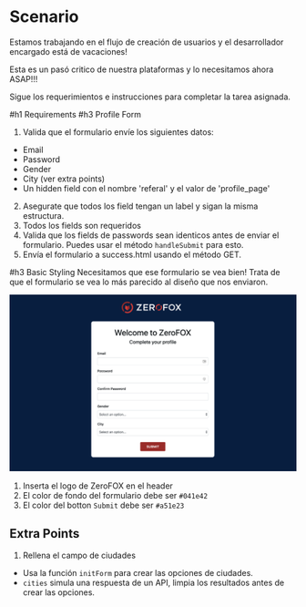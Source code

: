 # Scenario

Estamos trabajando en el flujo de creación de usuarios y el
desarrollador encargado está de vacaciones!

Esta es un pasó critico de nuestra plataformas y lo necesitamos
ahora ASAP!!!

Sigue los requerimientos e instrucciones para completar la tarea asignada.

#h1 Requirements
#h3 Profile Form
1. Valida que el formulario envíe los siguientes datos:
  * Email
  * Password
  * Gender
  * City (ver extra points)
  * Un hidden field con el nombre 'referal' y el valor de 'profile_page'
2. Asegurate que todos los field tengan un label y sigan la misma estructura.
3. Todos los fields son requeridos
4. Valida que los fields de passwords sean identicos antes de enviar el formulario. Puedes usar el método `handleSubmit` para esto.
5. Envía el formulario a success.html usando el método GET.

#h3 Basic Styling
Necesitamos que ese formulario se vea bien!
Trata de que el formulario se vea lo más parecido al diseño que nos enviaron.

![Profile Form](form.png)

1. Inserta el logo de ZeroFOX en el header
2. El color de fondo del formulario debe ser `#041e42`
2. El color del botton `Submit` debe ser `#a51e23`


## Extra Points
1. Rellena el campo de ciudades
  * Usa la función `initForm` para crear las opciones de ciudades.
  * `cities` simula una respuesta de un API, limpia los resultados antes de crear las opciones.